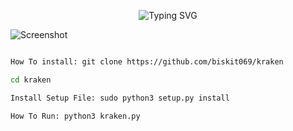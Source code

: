 <p align="center">
  <img src="https://readme-typing-svg.demolab.com?font=Fira+Code&pause=1000&color=F70C84&width=435&lines=network+exploits+coming+soon" alt="Typing SVG">
</p>

![Screenshot](https://github.com/biskit069/kraken/raw/main/kraken.png)
```bash

How To install: git clone https://github.com/biskit069/kraken

cd kraken

Install Setup File: sudo python3 setup.py install

How To Run: python3 kraken.py

